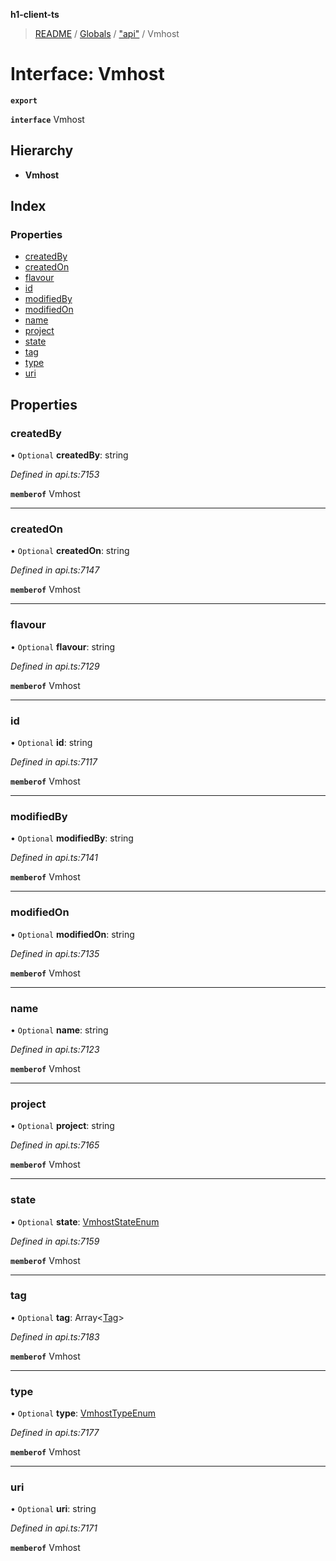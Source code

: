 **h1-client-ts**

> [README](../README.md) / [Globals](../globals.md) / ["api"](../modules/_api_.md) / Vmhost

# Interface: Vmhost

**`export`** 

**`interface`** Vmhost

## Hierarchy

* **Vmhost**

## Index

### Properties

* [createdBy](_api_.vmhost.md#createdby)
* [createdOn](_api_.vmhost.md#createdon)
* [flavour](_api_.vmhost.md#flavour)
* [id](_api_.vmhost.md#id)
* [modifiedBy](_api_.vmhost.md#modifiedby)
* [modifiedOn](_api_.vmhost.md#modifiedon)
* [name](_api_.vmhost.md#name)
* [project](_api_.vmhost.md#project)
* [state](_api_.vmhost.md#state)
* [tag](_api_.vmhost.md#tag)
* [type](_api_.vmhost.md#type)
* [uri](_api_.vmhost.md#uri)

## Properties

### createdBy

• `Optional` **createdBy**: string

*Defined in api.ts:7153*

**`memberof`** Vmhost

___

### createdOn

• `Optional` **createdOn**: string

*Defined in api.ts:7147*

**`memberof`** Vmhost

___

### flavour

• `Optional` **flavour**: string

*Defined in api.ts:7129*

**`memberof`** Vmhost

___

### id

• `Optional` **id**: string

*Defined in api.ts:7117*

**`memberof`** Vmhost

___

### modifiedBy

• `Optional` **modifiedBy**: string

*Defined in api.ts:7141*

**`memberof`** Vmhost

___

### modifiedOn

• `Optional` **modifiedOn**: string

*Defined in api.ts:7135*

**`memberof`** Vmhost

___

### name

• `Optional` **name**: string

*Defined in api.ts:7123*

**`memberof`** Vmhost

___

### project

• `Optional` **project**: string

*Defined in api.ts:7165*

**`memberof`** Vmhost

___

### state

• `Optional` **state**: [VmhostStateEnum](../enums/_api_.vmhoststateenum.md)

*Defined in api.ts:7159*

**`memberof`** Vmhost

___

### tag

• `Optional` **tag**: Array\<[Tag](_api_.tag.md)>

*Defined in api.ts:7183*

**`memberof`** Vmhost

___

### type

• `Optional` **type**: [VmhostTypeEnum](../enums/_api_.vmhosttypeenum.md)

*Defined in api.ts:7177*

**`memberof`** Vmhost

___

### uri

• `Optional` **uri**: string

*Defined in api.ts:7171*

**`memberof`** Vmhost
